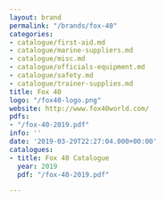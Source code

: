 ```yaml
---
layout: brand
permalink: "/brands/fox-40"
categories:
- catalogue/first-aid.md
- catalogue/marine-suppliers.md
- catalogue/misc.md
- catalogue/officials-equipment.md
- catalogue/safety.md
- catalogue/trainer-supplies.md
title: Fox 40
logo: "/fox40-logo.png"
website: http://www.fox40world.com/
pdfs:
- "/fox-40-2019.pdf"
info: ''
date: '2019-03-29T22:27:04.000+00:00'
catalogues:
- title: Fox 40 Catalogue
  year: 2019
  pdf: "/fox-40-2019.pdf"

---
```


